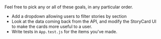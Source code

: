 Feel free to pick any or all of these goals, in any particular order.

- Add a dropdown allowing users to filter stories by section
- Look at the data coming back from the API, and modify the StoryCard UI to make the cards more useful to a user.
- Write tests in `App.test.js` for the items you've made.